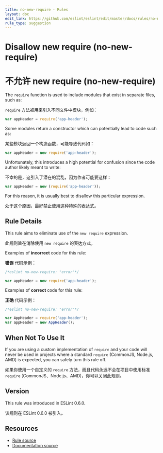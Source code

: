 ```yaml
---
title: no-new-require - Rules
layout: doc
edit_link: https://github.com/eslint/eslint/edit/master/docs/rules/no-new-require.md
rule_type: suggestion
---
```

<!-- Note: No pull requests accepted for this file. See README.md in the root directory for details. -->

# Disallow new require (no-new-require)

# 不允许 new require (no-new-require)

The `require` function is used to include modules that exist in separate files, such as:

`require` 方法被用来引入不同文件中模块，例如：

```js
var appHeader = require('app-header');
```

Some modules return a constructor which can potentially lead to code such as:

某些模块返回一个构造函数，可能导致代码如：

```js
var appHeader = new require('app-header');
```

Unfortunately, this introduces a high potential for confusion since the code author likely meant to write:

不幸的是，这引入了潜在的混乱，因为作者可能要这样：

```js
var appHeader = new (require('app-header'));
```

For this reason, it is usually best to disallow this particular expression.

处于这个原因，最好禁止使用这种特殊的表达式。

## Rule Details

This rule aims to eliminate use of the `new require` expression.

此规则旨在消除使用 `new require` 的表达方式。

Examples of **incorrect** code for this rule:

**错误** 代码示例：

```js
/*eslint no-new-require: "error"*/

var appHeader = new require('app-header');
```

Examples of **correct** code for this rule:

**正确** 代码示例：

```js
/*eslint no-new-require: "error"*/

var AppHeader = require('app-header');
var appHeader = new AppHeader();
```

## When Not To Use It

If you are using a custom implementation of `require` and your code will never be used in projects where a standard `require` (CommonJS, Node.js, AMD) is expected, you can safely turn this rule off.

如果你使用一个自定义的 `require` 方法，而且代码永远不会在项目中使用标准 `require`  (CommonJS、Node.js、AMD)，你可以关闭此规则。

## Version

This rule was introduced in ESLint 0.6.0.

该规则在 ESLint 0.6.0 被引入。

## Resources

* [Rule source](https://github.com/eslint/eslint/tree/master/lib/rules/no-new-require.js)
* [Documentation source](https://github.com/eslint/eslint/tree/master/docs/rules/no-new-require.md)
